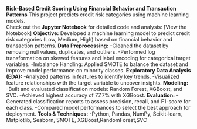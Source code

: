 **Risk-Based Credit Scoring Using Financial Behavior and Transaction Patterns**
This project predicts credit risk categories using machine learning models.  
Check out the **Jupyter Notebook** for detailed code and analysis:
[View the Notebook]
**Objective:**
Developed a machine learning model to predict credit risk categories (Low, Medium, High) based on financial behavior and transaction patterns.
**Data Preprocessing:**
-Cleaned the dataset by removing null values, duplicates, and outliers.
-Performed log transformation on skewed features and label encoding for categorical target variables.
-Imbalance Handling: Applied SMOTE to balance the dataset and improve model performance on minority classes.
**Exploratory Data Analysis (EDA):**
-Analyzed patterns in features to identify key trends.
-Visualized feature relationships with the target variable to uncover insights.
**Modeling:**
-Built and evaluated classification models: Random Forest, XGBoost, and SVC.
-Achieved highest accuracy of 77.7% with XGBoost.
**Evaluation:**
-Generated classification reports to assess precision, recall, and F1-score for each class.
-Compared model performances to select the best approach for deployment.
**Tools & Techniques:**
-Python, Pandas, NumPy, Scikit-learn, Matplotlib, Seaborn, SMOTE, XGBoost,RandomForest,SVC
